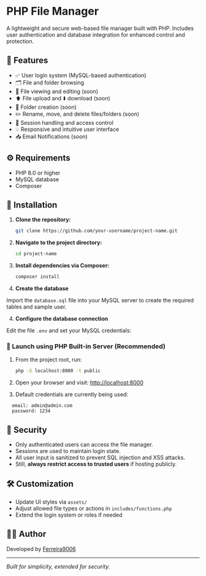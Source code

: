 # PHP File Manager

A lightweight and secure web-based file manager built with PHP. Includes user authentication and database integration for enhanced control and protection.

## 📁 Features

- ✅ User login system (MySQL-based authentication)
- 🗂️ File and folder browsing
- 📄 File viewing and editing (soon)
- ⬆️ File upload and ⬇️ download (soon)
- 📁 Folder creation (soon)
- ✏️ Rename, move, and delete files/folders (soon)
- 🔐 Session handling and access control
- 💡 Responsive and intuitive user interface
- 📥 Email Notifications (soon)

## ⚙️ Requirements

- PHP 8.0 or higher  
- MySQL database  
- Composer

## 🚀 Installation


1. **Clone the repository:**
   ```bash
   git clone https://github.com/your-username/project-name.git
   ```

2. **Navigate to the project directory:**
   ```bash
   cd project-name
   ```

3. **Install dependencies via Composer:**
   ```bash
   composer install
   ```

3. **Create the database**

Import the `database.sql` file into your MySQL server to create the required tables and sample user.

4. **Configure the database connection**

Edit the file `.env` and set your MySQL credentials:


### 🚀 Launch using PHP Built-in Server (Recommended)

1. From the project root, run:
   ```bash
   php -S localhost:8000 -t public
   ```

2. Open your browser and visit: [http://localhost:8000](http://localhost:8000)

3. Default credentials are currently being used:
  ```
    email: admin@admin.com
    password: 1234
  ```


## 🔐 Security

- Only authenticated users can access the file manager.
- Sessions are used to maintain login state.
- All user input is sanitized to prevent SQL injection and XSS attacks.
- Still, **always restrict access to trusted users** if hosting publicly.

## 🛠️ Customization

- Update UI styles via `assets/`
- Adjust allowed file types or actions in `includes/functions.php`
- Extend the login system or roles if needed


## 👨‍💻 Author

Developed by [Ferreira9006](https://github.com/Ferreira9006)

---

*Built for simplicity, extended for security.*
